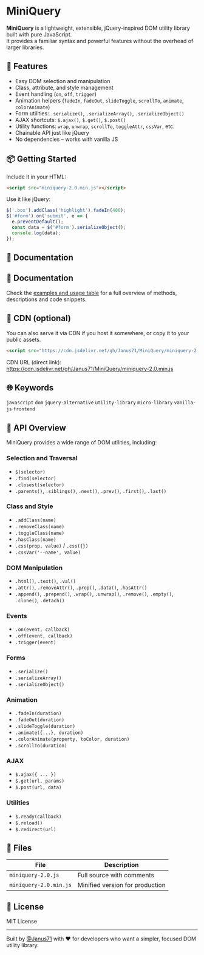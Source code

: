 # MiniQuery

**MiniQuery** is a lightweight, extensible, jQuery-inspired DOM utility library built with pure JavaScript.  
It provides a familiar syntax and powerful features without the overhead of larger libraries.

## 🚀 Features

- Easy DOM selection and manipulation
- Class, attribute, and style management
- Event handling (`on`, `off`, `trigger`)
- Animation helpers (`fadeIn`, `fadeOut`, `slideToggle`, `scrollTo`, `animate`, `colorAnimate`)
- Form utilities: `.serialize()`, `.serializeArray()`, `.serializeObject()`
- AJAX shortcuts: `$.ajax()`, `$.get()`, `$.post()`
- Utility functions: `wrap`, `unwrap`, `scrollTo`, `toggleAttr`, `cssVar`, etc.
- Chainable API just like jQuery
- No dependencies – works with vanilla JS

## 📦 Getting Started

Include it in your HTML:

```html
<script src="miniquery-2.0.min.js"></script>
```

Use it like jQuery:

```javascript
$('.box').addClass('highlight').fadeIn(400);
$('#form').on('submit', e => {
  e.preventDefault();
  const data = $('#form').serializeObject();
  console.log(data);
});
```

## 📘 Documentation

## 📘 Documentation

Check the [examples and usage table](https://janus71.github.io/MiniQuery/table.html) for a full overview of methods, descriptions and code snippets.

## 🧩 CDN (optional)

You can also serve it via CDN if you host it somewhere, or copy it to your public assets.

<!-- Include MiniQuery via jsDelivr CDN -->

```html
<script src="https://cdn.jsdelivr.net/gh/Janus71/MiniQuery/miniquery-2.0.min.js"></script>
```

CDN URL (direct link):  
https://cdn.jsdelivr.net/gh/Janus71/MiniQuery/miniquery-2.0.min.js

## 🌐 Keywords

`javascript` `dom` `jquery-alternative` `utility-library` `micro-library` `vanilla-js` `frontend`

## 🔧 API Overview

MiniQuery provides a wide range of DOM utilities, including:

### Selection and Traversal

- `$(selector)`
- `.find(selector)`
- `.closest(selector)`
- `.parents()`, `.siblings()`, `.next()`, `.prev()`, `.first()`, `.last()`

### Class and Style

- `.addClass(name)`
- `.removeClass(name)`
- `.toggleClass(name)`
- `.hasClass(name)`
- `.css(prop, value)` / `.css({})`
- `.cssVar('--name', value)`

### DOM Manipulation

- `.html()`, `.text()`, `.val()`
- `.attr()`, `.removeAttr()`, `.prop()`, `.data()`, `.hasAttr()`
- `.append()`, `.prepend()`, `.wrap()`, `.unwrap()`, `.remove()`, `.empty()`, `.clone()`, `.detach()`

### Events

- `.on(event, callback)`
- `.off(event, callback)`
- `.trigger(event)`

### Forms

- `.serialize()`
- `.serializeArray()`
- `.serializeObject()`

### Animation

- `.fadeIn(duration)`
- `.fadeOut(duration)`
- `.slideToggle(duration)`
- `.animate({...}, duration)`
- `.colorAnimate(property, toColor, duration)`
- `.scrollTo(duration)`

### AJAX

- `$.ajax({ ... })`
- `$.get(url, params)`
- `$.post(url, data)`

### Utilities

- `$.ready(callback)`
- `$.reload()`
- `$.redirect(url)`

## 📁 Files

| File                  | Description                    |
|-----------------------|--------------------------------|
| `miniquery-2.0.js`    | Full source with comments      |
| `miniquery-2.0.min.js`| Minified version for production|

## 📄 License

MIT License

---

Built by [@Janus71](https://github.com/Janus71) with ❤️ for developers who want a simpler, focused DOM utility library.


